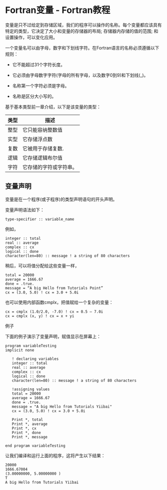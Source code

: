 # Fortran变量 - Fortran教程

变量是只不过给定到存储区域，我们的程序可以操作的名称。每个变量都应该具有特定的类型，它决定了大小和变量的存储器的布局; 存储器内存储的值的范围; 和设置操作，可以变化应用。

一个变量名可以由字母，数字和下划线字符。在Fortran语言的名称必须遵循以下规则：

*   它不能超过31个字符长度。

*   它必须由字母数字字符(字母的所有字母，以及数字0到9)和下划线(_)。

*   名称第一个字符必须是字母。

*   名称是区分大小写的。

基于基本类型前一章介绍，以下是该变量的类型：

| 类型 | 描述 |
| --- | --- |
| 整型 | 它只能容纳整数值 |
| 实型 | 它存储浮点数 |
| 复数 | 它被用于存储复数. |
| 逻辑 | 它存储逻辑布尔值 |
| 字符 | 它存储的字符或字符串。 |

## 变量声明

变量是在一个程序(或子程序)的类型声明语句的开头声明。

变量声明语法如下：

```
type-specifier :: variable_name
```

例如，

```
integer :: total  	
real :: average 
complex :: cx  
logical :: done 
character(len=80) :: message ! a string of 80 characters
```

稍后，可以将值分配给这些变量一样，

```
total = 20000  
average = 1666.67   
done = .true.   
message = “A big Hello from Tutorials Point” 
cx = (3.0, 5.0) ! cx = 3.0 + 5.0i
```

也可以使用内部函数cmplx，把值赋给一个复杂的变量：

```
cx = cmplx (1.0/2.0, -7.0) ! cx = 0.5 – 7.0i 
cx = cmplx (x, y) ! cx = x + yi
```

例子

下面的例子演示了变量声明，赋值显示在屏幕上：

```
program variableTesting
implicit none

   ! declaring variables
   integer :: total      
   real :: average 
   complex :: cx  
   logical :: done 
   character(len=80) :: message ! a string of 80 characters

   !assigning values
   total = 20000  
   average = 1666.67   
   done = .true.   
   message = "A big Hello from Tutorials Yiibai" 
   cx = (3.0, 5.0) ! cx = 3.0 + 5.0i

   Print *, total
   Print *, average
   Print *, cx
   Print *, done
   Print *, message

end program variableTesting
```

让我们编译和运行上面的程序，这将产生以下结果：

```
20000
1666.67004    
(3.00000000, 5.00000000 )
T
A big Hello from Tutorials Yiibai     
```

 
